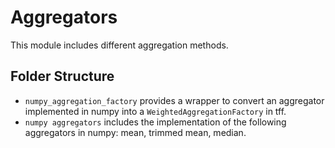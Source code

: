 # Aggregators

This module includes different aggregation methods.

## Folder Structure

* `numpy_aggregation_factory` provides a wrapper to convert an aggregator implemented in numpy into a `WeightedAggregationFactory` in tff.
* `numpy aggregators` includes the implementation of the following aggregators in numpy: mean, trimmed mean, median.